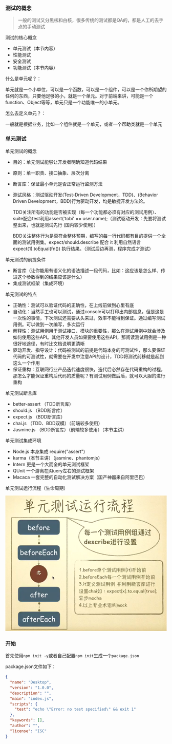 ### 测试的概念

>    一般的测试又分黑核和白核，很多传统的测试都是QA的，都是人工的去手点的手动测试



测试的核心概念

+   单元测试（本节内容）
+   性能测试
+   安全测试
+   功能测试（本节内容）



什么是单元呢？：

单元就是一个小单位，可以是一个函数，可以是一个组件，可以是一个你所期望的任何的东西，只要他足够的小，就是一个单元。对于前端来讲，可能是一个function、Object等等，单元只是一个功能唯一的小单元。



怎么去定义单元？：

一般就是根据业务，比如一个组件就是一个单元，或者一个帮助类就是一个单元



### 单元测试

单元测试的概念

+   目的：单元测试能够让开发者明确知道代码结果

+   原则：单一职责、接口抽象、层次分离

+   断言库：保证最小单元是否正常运行监测方法

+   测试风格：测试驱动开发(Test-Driven Development，TDD)、(Behavior Driven Development，BDD)行为驱动开发，均是敏捷开发方法论。


    TDD关注所有的功能是否被实现（每一个功能都必须有对应的测试用例）、suite配合test利用assert('tobi' == user.name);（测试驱动开发：先要将测试整出来，也就是测试先行 (国内较少使用)）



    BDD关注整体行为是否符合整体预期，编写的每一行代码都有目的提供一个全面的测试用例集。expect/should.describe 配合 it 利用自然语言 expect(1).toEqual(fn()) 执行结果。（测试后边再测，程序完成才测试）



单元测试的前提条件

+   断言库（让你能用有语义化的语法描述一段代码，比如：这应该是怎么样、传进这个参数得到的结果应该是什么）
+   集成测试框架（集成环境）



单元测试的特点

+   正确性：测试可以验证代码的正确性，在上线前做到心里有底
+   自动化：当然手工也可以测试，通过console可以打印出内部信息，但是这是一次性的事情，下次测试还需要从头来过，效率不能得到保证。通过编写测试用例。可以做到一次编写，多次运行
+   解释性：测试用例用于测试接口、模块的重要性，那么在测试用例中就会涉及如何使用这些API。其他开发人员如果要使用这些API，那阅读测试用例是一种很好地途径，有时比文档说明更清晰
+   驱动开发、指导设计：代码被测试的前提是代码本身的可测试性，那么要保证代码的可测试性，就需要在开发中注意API的设计，TDD将测试前移就是起到这么一个作用
+   保证重构：互联网行业产品迭代速度很快，迭代后必然存在代码重构的过程，那怎么才能保证重构后代码的质量呢？有测试用例做后盾，就可以大胆的进行重构



单元测试断言库

+   better-assert （TDD断言库）
+   should.js （BDD断言库）
+   expect.js （BDD断言库）
+   chai.js （TDD、BDD双模）（前端较多使用）
+   Jasmine.js （BDD断言库）（前端较多使用）（本节主讲）



单元测试集成环境

+   Node.js 本身集成 require("assert")
+   karma（本节主讲）（jasmine、phantomjs）
+   Intern 更是一个大而全的单元测试框架
+   QUnit 一个游离在jQuery左右的测试框架
+   Macaca 一套完整的自动化测试解决方案（国产神器来自阿里巴巴）







单元测试运行流程（生命周期）

![生命周期](.\京城一灯\images\test\1.png)





### 开始

首先使用`npm init -y`或者自己配置`npm init`生成一个`package.json`

package.json文件如下：

```json
{
  "name": "Desktop",
  "version": "1.0.0",
  "description": "",
  "main": "index.js",
  "scripts": {
    "test": "echo \"Error: no test specified\" && exit 1"
  },
  "keywords": [],
  "author": "",
  "license": "ISC"
}
```